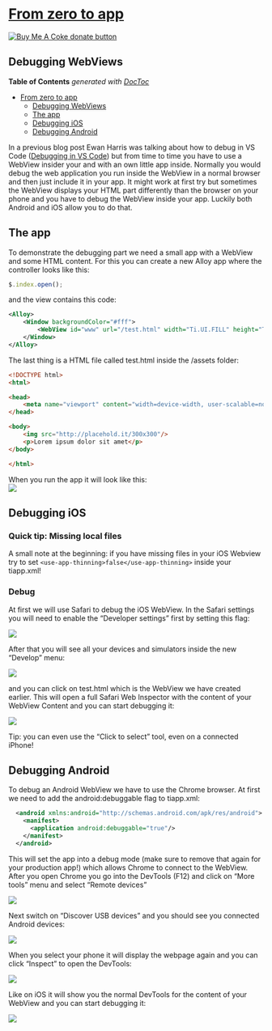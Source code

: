 # [From zero to app](https://github.com/m1ga/from_zero_to_app)

<span class="badge-buymeacoffee"><a href="https://www.buymeacoffee.com/miga" title="donate"><img src="https://img.shields.io/badge/buy%20me%20a%20coke-donate-orange.svg" alt="Buy Me A Coke donate button" /></a></span>

## Debugging WebViews

<!-- START doctoc generated TOC please keep comment here to allow auto update -->
<!-- DON'T EDIT THIS SECTION, INSTEAD RE-RUN doctoc TO UPDATE -->
**Table of Contents**  *generated with [DocToc](https://github.com/thlorenz/doctoc)*

- [From zero to app](#from-zero-to-app)
  - [Debugging WebViews](#debugging-webviews)
  - [The app](#the-app)
  - [Debugging iOS](#debugging-ios)
  - [Debugging Android](#debugging-android)

<!-- END doctoc generated TOC please keep comment here to allow auto update -->

In a previous blog post Ewan Harris was talking about how to debug in VS Code (<a href="https://devblog.axway.com/mobile-apps/vs-code-debugging-for-titanium/" target="_blank">Debugging in VS Code</a>) but from time to time you have to use a WebView insider your and with an own little app inside. Normally you would debug the web application you run inside the WebView in a normal browser and then just include it in your app. It might work at first try but sometimes the WebView displays your HTML part differently than the browser on your phone and you have to debug the WebView inside your app. Luckily both Android and iOS allow you to do that.


## The app

To demonstrate the debugging part we need a small app with a WebView and some HTML content. For this you can create a new Alloy app where the controller looks like this:

```javascript
$.index.open();
```

and the view contains this code:

```xml
<Alloy>
    <Window backgroundColor="#fff">
        <WebView id="www" url="/test.html" width="Ti.UI.FILL" height="Ti.UI.FILL"/>
    </Window>
</Alloy>
```

The last thing is a HTML file called test.html inside the /assets folder:
```html
<!DOCTYPE html>
<html>

<head>
    <meta name="viewport" content="width=device-width, user-scalable=no" />
</head>

<body>
    <img src="http://placehold.it/300x300"/>
    <p>Lorem ipsum dolor sit amet</p>
</body>

</html>
```


When you run the app it will look like this:<br/>
<img src="images/debug_1.png"/>

## Debugging iOS

### Quick tip: Missing local files

A small note at the beginning: if you have missing files in your iOS Webview try to set `<use-app-thinning>false</use-app-thinning>` inside your tiapp.xml!

### Debug

At first we will use Safari to debug the iOS WebView. In the Safari settings you will need to enable the “Developer settings” first by setting this flag:

<img src="images/debug_2.png"/>

After that you will see all your devices and simulators inside the new “Develop” menu:

<img src="images/debug_3.png"/>

and you can click on test.html which is the WebView we have created earlier. This will open a full Safari Web Inspector with the content of your WebView Content and you can start debugging it:

<img src="images/debug_4.png"/>

Tip: you can even use the “Click to select” tool, even on a connected iPhone!

## Debugging Android

To debug an Android WebView we have to use the Chrome browser. At first we need to add the android:debuggable flag to tiapp.xml:

```xml
  <android xmlns:android="http://schemas.android.com/apk/res/android">
    <manifest>
      <application android:debuggable="true"/>
    </manifest>
  </android>
```

This will set the app into a debug mode (make sure to remove that again for your production app!) which allows Chrome to connect to the WebView. After you open Chrome you go into the DevTools (F12) and click on “More tools” menu and select “Remote devices”

<img src="images/debug_5.png"/>

Next switch on “Discover USB devices” and you should see you connected Android devices:

<img src="images/debug_6.png"/>

When you select your phone it will display the webpage again and you can click “Inspect” to open the DevTools:

<img src="images/debug_7.png"/>

Like on iOS it will show you the normal DevTools for the content of your WebView and you can start debugging it:

<img src="images/debug_8.png"/>
